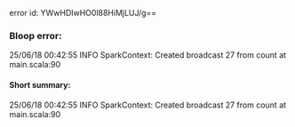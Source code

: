 error id: YWwHDIwHO0l88HiMjLUJ/g==
### Bloop error:

25/06/18 00:42:55 INFO SparkContext: Created broadcast 27 from count at main.scala:90
#### Short summary: 

25/06/18 00:42:55 INFO SparkContext: Created broadcast 27 from count at main.scala:90